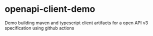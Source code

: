# openapi-client-demo
Demo building maven and typescript client artifacts for a open API v3 specification using github actions
